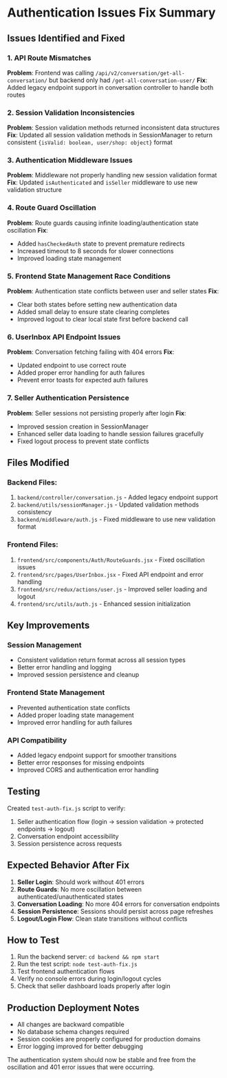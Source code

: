 # Authentication Issues Fix Summary

## Issues Identified and Fixed

### 1. API Route Mismatches
**Problem**: Frontend was calling `/api/v2/conversation/get-all-conversation/` but backend only had `/get-all-conversation-user/`
**Fix**: Added legacy endpoint support in conversation controller to handle both routes

### 2. Session Validation Inconsistencies  
**Problem**: Session validation methods returned inconsistent data structures
**Fix**: Updated all session validation methods in SessionManager to return consistent `{isValid: boolean, user/shop: object}` format

### 3. Authentication Middleware Issues
**Problem**: Middleware not properly handling new session validation format
**Fix**: Updated `isAuthenticated` and `isSeller` middleware to use new validation structure

### 4. Route Guard Oscillation
**Problem**: Route guards causing infinite loading/authentication state oscillation
**Fix**: 
- Added `hasCheckedAuth` state to prevent premature redirects
- Increased timeout to 8 seconds for slower connections  
- Improved loading state management

### 5. Frontend State Management Race Conditions
**Problem**: Authentication state conflicts between user and seller states
**Fix**:
- Clear both states before setting new authentication data
- Added small delay to ensure state clearing completes
- Improved logout to clear local state first before backend call

### 6. UserInbox API Endpoint Issues
**Problem**: Conversation fetching failing with 404 errors
**Fix**: 
- Updated endpoint to use correct route
- Added proper error handling for auth failures
- Prevent error toasts for expected auth failures

### 7. Seller Authentication Persistence
**Problem**: Seller sessions not persisting properly after login
**Fix**:
- Improved session creation in SessionManager
- Enhanced seller data loading to handle session failures gracefully
- Fixed logout process to prevent state conflicts

## Files Modified

### Backend Files:
1. `backend/controller/conversation.js` - Added legacy endpoint support
2. `backend/utils/sessionManager.js` - Updated validation methods consistency  
3. `backend/middleware/auth.js` - Fixed middleware to use new validation format

### Frontend Files:
1. `frontend/src/components/Auth/RouteGuards.jsx` - Fixed oscillation issues
2. `frontend/src/pages/UserInbox.jsx` - Fixed API endpoint and error handling
3. `frontend/src/redux/actions/user.js` - Improved seller loading and logout
4. `frontend/src/utils/auth.js` - Enhanced session initialization

## Key Improvements

### Session Management
- Consistent validation return format across all session types
- Better error handling and logging
- Improved session persistence and cleanup

### Frontend State Management  
- Prevented authentication state conflicts
- Added proper loading state management
- Improved error handling for auth failures

### API Compatibility
- Added legacy endpoint support for smoother transitions
- Better error responses for missing endpoints
- Improved CORS and authentication error handling

## Testing

Created `test-auth-fix.js` script to verify:
1. Seller authentication flow (login → session validation → protected endpoints → logout)
2. Conversation endpoint accessibility 
3. Session persistence across requests

## Expected Behavior After Fix

1. **Seller Login**: Should work without 401 errors
2. **Route Guards**: No more oscillation between authenticated/unauthenticated states
3. **Conversation Loading**: No more 404 errors for conversation endpoints
4. **Session Persistence**: Sessions should persist across page refreshes
5. **Logout/Login Flow**: Clean state transitions without conflicts

## How to Test

1. Run the backend server: `cd backend && npm start`
2. Run the test script: `node test-auth-fix.js`
3. Test frontend authentication flows
4. Verify no console errors during login/logout cycles
5. Check that seller dashboard loads properly after login

## Production Deployment Notes

- All changes are backward compatible
- No database schema changes required
- Session cookies are properly configured for production domains
- Error logging improved for better debugging

The authentication system should now be stable and free from the oscillation and 401 error issues that were occurring.
